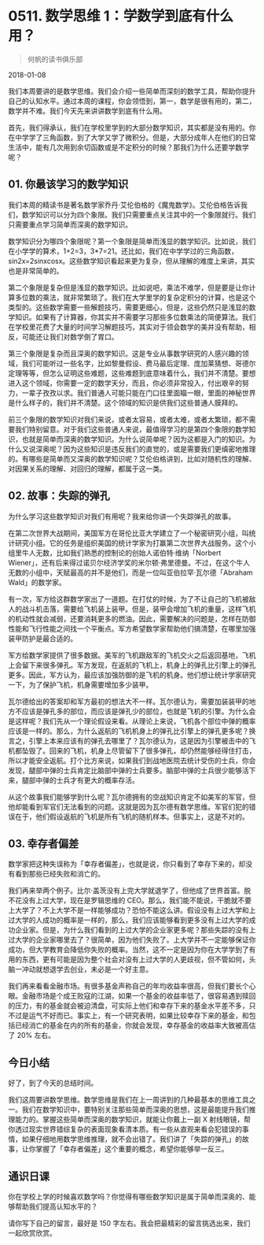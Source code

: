 # 0511. 数学思维 1：学数学到底有什么用？

> 何帆的读书俱乐部

2018-01-08

我们本周要讲的是数学思维。我们会介绍一些简单而深刻的数学工具，帮助你提升自己的认知水平。通过本周的课程，你会领悟到，第一，数学是很有用的，第二，数学并不难。我们今天先来讲讲数学到底有什么用。

首先，我们得承认，我们在学校里学到的大部分数学知识，其实都是没有用的。你在中学学了三角函数，到了大学又学了微积分。但是，大部分成年人在他们的日常生活中，能有几次用到余切函数或是不定积分的时候？那我们为什么还要学数学呢？

## 01. 你最该学习的数学知识

我们本周的精读书是著名数学家乔丹·艾伦伯格的《魔鬼数学》。艾伦伯格告诉我们，数学知识可以分为四个象限。我们只需要重点关注其中的一个象限就行。我们只需要重点学习简单而深奥的数学知识。

数学知识分为哪四个象限呢？第一个象限是简单而浅显的数学知识。比如说，我们在小学学的算术，1+2=3，3*7=21。还比如，我们在中学学过的三角函数，sin2x=2sinxcosx。这些数学知识看起来更为复杂，但从理解的难度上来讲，其实也是非常简单的。

第二个象限是复杂但是浅显的数学知识。比如说吧，乘法不难学，但是要是让你计算多位数的乘法，就非常繁琐了。我们在大学里学的复杂定积分的计算，也是这个类型的。这些数学需要一些解题技巧，需要更细心，但是，这些仍然只是浅显的数学知识。如果有了计算器，你其实并不需要学习那些多位数乘法的简便算法。我们在学校里花费了大量的时间学习解题技巧，其实对于领会数学的美并没有帮助，相反，可能还让我们对数学倒了胃口。

第三个象限是复杂而且深奥的数学知识。这是专业从事数学研究的人感兴趣的领域，我们可能听过一些名字，比如黎曼假设、费马最后定理、庞加莱猜想、哥德尔定理等等，但怎么证明这些难题，这些难题到底意味着什么，我们并不清楚。要想进入这个领域，你需要一定的数学天分，而且，你必须非常投入，付出艰辛的努力，一辈子孜孜以求。我们普通人可能只能在门口往里面瞄一眼，里面的神秘世界是什么样子的，我们并不清楚。这个领域的知识是供我们这些普通人膜拜的。

前三个象限的数学知识对我们来说，或者太容易，或者太难，或者太繁琐，都不需要我们特别留意。对于我们这些普通人来说，最值得学习的是第四个象限的数学知识，也就是简单而深奥的数学知识。为什么说简单呢？因为这都是入门的知识。为什么又说深奥呢？因为这些知识是违反我们的直觉的，或是需要我们更缜密地推理的。有哪些是简单而又深奥的数学知识呢？艾伦伯格讲到，比如对随机性的理解、对因果关系的理解、对回归的理解，都属于这一类。

## 02. 故事：失踪的弹孔

为什么学习这些数学知识对我们有用呢？我来给你讲一个失踪弹孔的故事。

在第二次世界大战期间，美国军方在哥伦比亚大学建立了一个秘密研究小组，叫统计研究小组。它的任务是组织美国的统计学家为打赢第二次世界大战服务。这个小组里牛人无数，比如我们熟悉的控制论的创始人诺伯特·维纳「Norbert Wiener」，还有后来得过诺贝尔经济学奖的米尔顿·弗里德曼。不过，在这个牛人无数的小组中，天赋最高的并不是他们，而是一位叫亚伯拉罕·瓦尔德「Abraham Wald」的数学家。

有一次，军方给这群数学家出了一道题。在打仗的时候，为了不让自己的飞机被敌人的战斗机击落，需要给飞机装上装甲。但是，装甲会增加飞机的重量，这样飞机的机动性就会减弱，还要消耗更多的燃油。因此，需要解决的问题是，怎样在防御性能和飞行性能之间找一个平衡点。军方希望数学家帮助他们搞清楚，在哪里加强装甲防护是最合适的。

军方给数学家提供了很多数据。美军的飞机跟敌军的飞机交火之后返回基地，飞机上会留下来很多弹孔。军方发现，在返航的飞机上，机身上的弹孔比引擎上的弹孔更多。因此，军方认为，最应该加强防御的是飞机的机身。他们想让统计学家研究一下，为了保护飞机，机身需要增加多少装甲。

瓦尔德给出的答案却和军方最初的想法大不一样。瓦尔德认为，需要加装装甲的地方不应该是弹孔多的部位，而应该是弹孔少的部位，也就是飞机的引擎。为什么会是这样呢？我们先从一个理论假设来看。从理论上来说，飞机各个部位中弹的概率应该是一样的。那么，为什么返航的飞机机身上的弹孔比引擎上的弹孔更多呢？换言之，引擎上本来应该有的弹孔去哪里了？瓦尔德认为，这是因为引擎被击中的飞机都坠毁了。回来的飞机，机身上尽管留下了很多弹孔，却仍然能够经得住打击，所以才能安全返航。打个比方来说，如果我们到战地医院去统计受伤的士兵，你会发现，腿部中弹的士兵肯定比脑部中弹的士兵要多。脑部中弹的士兵很少能够活下来，腿部中弹的士兵才有更大的概率存活。

从这个故事我们能够学到什么呢？瓦尔德拥有的空战知识肯定不如美军的军官，但他却能看到军官们无法看到的问题。这就是因为瓦尔德有数学思维。军官们犯的错误在于，他们假设返航的飞机是所有飞机的随机样本。但事实上，这是不对的。

## 03. 幸存者偏差

数学家把这种失误称为「幸存者偏差」，也就是说，你只看到了幸存下来的，却没有看到那些已经失败和消亡的。

我们再来举两个例子。比尔·盖茨没有上完大学就退学了，但他成了世界首富。脱不花没有上过大学，现在是罗辑思维的 CEO。那么，我们能不能说，干脆就不要上大学了？不上大学不是一样能够成功？恐怕不能这么讲。假设没有上过大学和上过大学的人成功的概率是一样的，那么，我们应该能够看到更多没有上过大学的成功企业家。但是，为什么我们看到的上过大学的企业家更多呢？那些失踪的没有上过大学的企业家哪里去了？很简单，因为他们失败了。上大学并不一定能够保证你成功，但大学教育会降低你失败的概率。当然，这不一定是因为你在大学学到了有用的东西，更有可能是因为整个社会对没有上过大学的人更歧视，但不管如何，头脑一冲动就想退学去创业，未必是一个好主意。

我们再来看看金融市场。有很多基金声称自己的年均收益率很高，但我们要长个心眼。金融市场是个成王败寇的江湖，如果一个基金的收益率低了，很容易遇到赎回的压力，有的基金就会被迫清盘，可实际上他们和幸存下来的基金水平差不多，只不过是运气不好而已。事实上，有一个研究表明，如果比较幸存下来的基金，和包括已经消亡的基金在内的所有的基金，你就会发现，幸存基金的收益率大致被高估了 20% 左右。

## 今日小结

好了，到了今天的总结时间。

我们这周要讲数学思维。数学思维是我们在上一周讲到的几种最基本的思维工具之一。我们在数学知识中，要特别关注那些简单而深奥的思想，这是最能提升我们推理能力的。掌握这些简单而深奥的数学知识，就能让你戴上一副 X 射线眼镜，帮你透过现实世界错综复杂的表面现象看清本质。有一些从直观来看会犯错误的事情，如果仔细地用数学思维推理，就不会出错了。我们讲了「失踪的弹孔」的故事，让你掌握了「幸存者偏差」这个重要的概念，希望你能够举一反三。

## 通识日课

你在学校上学的时候喜欢数学吗？你觉得有哪些数学知识是属于简单而深奥的、能够帮助我们提高认知水平的？

请你写下自己的留言，最好是 150 字左右。我会把最精彩的留言挑选出来，我们一起欣赏欣赏。

